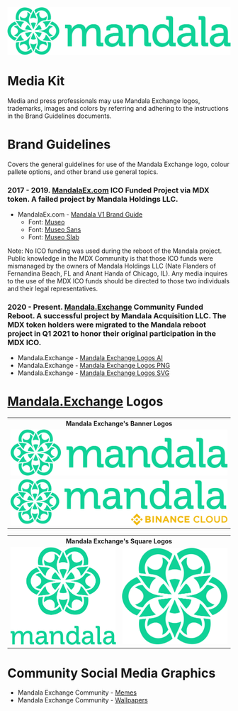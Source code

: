 <div>
  <img src="./Mandala_Logos_PNG/Mandala_Logo_Horizontal.png" alt="Mandala Exchange" width="750"/>
  </div>

# Media Kit

Media and press professionals may use Mandala Exchange logos, trademarks, images and colors by referring and adhering to the instructions in the Brand Guidelines documents.

# Brand Guidelines
Covers the general guidelines for use of the Mandala Exchange logo, colour pallete options, and other brand use general topics.

### 2017 - 2019. [MandalaEx.com](https://mandalaex.com) ICO Funded Project via MDX token. A failed project by Mandala Holdings LLC.
- MandalaEx.com - [Mandala V1 Brand Guide](./Version1_Archive/V1_Branding/Mandala_StyleGuide_v1.pdf)
  - Font: [Museo](./Version1_Archive/V1_Fonts/Museo/)
  - Font: [Museo Sans](./Version1_Archive/V1_Fonts/Museo_Sans/)
  - Font: [Museo Slab](./Version1_Archive/V1_Fonts/Museo_Slab/)
  
Note: No ICO funding was used during the reboot of the Mandala project. Public knowledge in the MDX Community is that those ICO funds were mismanaged by the owners of Mandala Holdings LLC (Nate Flanders of Fernandina Beach, FL and Anant Handa of Chicago, IL). Any media inquires to the use of the MDX ICO funds should be directed to those two individuals and their legal representatives.

### 2020 - Present. [Mandala.Exchange](https://mandala.exchange) Community Funded Reboot. A successful project by Mandala Acquisition LLC. The MDX token holders were migrated to the Mandala reboot project in Q1 2021 to honor their original participation in the MDX ICO.
- Mandala.Exchange - [Mandala Exchange Logos AI](./Mandala_Logos_AI/)
- Mandala.Exchange - [Mandala Exchange Logos PNG](./Mandala_Logos_PNG/)
- Mandala.Exchange - [Mandala Exchange Logos SVG](./Mandala_Logos_SVG/)

# [Mandala.Exchange](https://mandala.exchange) Logos

<table>
  <tbody>
    <tr>
      <th colspan="1">Mandala Exchange's Banner Logos</th>
    </tr>
    <tr>
    <td><img src="./Mandala_Logos_PNG/Mandala_Logo_Horizontal.png" alt="Mandala Exchange" width="750"/></td>
    </tr>
    <tr>
    <td><img src="./Mandala_Logos_PNG/Mandala_BinanceCloud.png" alt="Mandala Exchange" width="750"/></td>
    </tr>
  </tbody>
</table>
<table>
  <tbody>
    <tr>
      <th colspan="2">Mandala Exchange's Square Logos</th>
    </tr>
    <tr>
    <td><img src="./Mandala_Logos_PNG/Mandala_Logo_Vertical.png" alt="Mandala Exchange" width="325"/></td>
    <td><img src="./Mandala_Logos_PNG/Mandala_LogoMark.png" alt="Mandala Exchange" width="325"/></td>
    </tr>
  </tbody>
</table>

# Community Social Media Graphics
- Mandala Exchange Community - [Memes](./Mandala_Social_Assets/Mandala_Memes/)
- Mandala Exchange Community - [Wallpapers](./Mandala_Social_Assets/Mandala_Wallpapers/)
